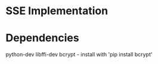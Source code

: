 # SSE Implementation

# Dependencies

python-dev
libffi-dev
bcrypt
	- install with 'pip install bcrypt'
